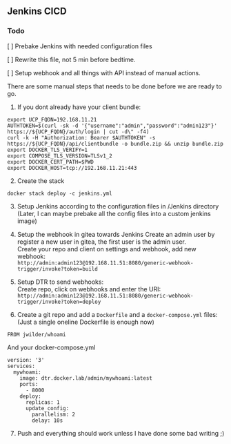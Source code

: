## Jenkins CICD
### Todo

[ ] Prebake Jenkins with needed configuration files

[ ] Rewrite this file, not 5 min before bedtime.

[ ] Setup webhook and all things with API instead of manual actions.



There are some manual steps that needs to be done before we are ready to go.

1. If you dont already have your client bundle:
```
export UCP_FQDN=192.168.11.21
AUTHTOKEN=$(curl -sk -d '{"username":"admin","password":"admin123"}' https://${UCP_FQDN}/auth/login | cut -d\" -f4)
curl -k -H "Authorization: Bearer $AUTHTOKEN" -s https://${UCP_FQDN}/api/clientbundle -o bundle.zip && unzip bundle.zip
export DOCKER_TLS_VERIFY=1
export COMPOSE_TLS_VERSION=TLSv1_2
export DOCKER_CERT_PATH=$PWD
export DOCKER_HOST=tcp://192.168.11.21:443
```

2. Create the stack
```
docker stack deploy -c jenkins.yml
```

3. Setup Jenkins according to the configuration files in /Jenkins directory
(Later, I can maybe prebake all the config files into a custom jenkins image)

4. Setup the webhook in gitea towards Jenkins
Create an admin user by register a new user in gitea, the first user is the admin user.<br>
Create your repo and client on settings and webhook, add new webhook: <br>
`http://admin:admin123@192.168.11.51:8080/generic-webhook-trigger/invoke?token=build`

5. Setup DTR to send webhooks:<br>
Create repo, click on webhooks and enter the URI:<br>
`http://admin:admin123@192.168.11.51:8080/generic-webhook-trigger/invoke?token=deploy`

6. Create a git repo and add a `Dockerfile` and a `docker-compose.yml` files:<br>
(Just a single oneline Dockerfile is enough now)<br>
```
FROM jwilder/whoami
```

And your docker-compose.yml

```
version: '3'
services:
  mywhoami:
    image: dtr.docker.lab/admin/mywhoami:latest
    ports:
      - 8000
    deploy:
      replicas: 1
      update_config:
        parallelism: 2
        delay: 10s
```

7. Push and everything should work unless I have done some bad writing ;)

